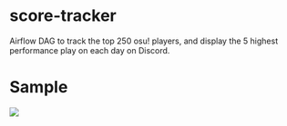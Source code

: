 # score-tracker

Airflow DAG to track the top 250 osu! players, and display the 5 highest performance play on each day on Discord.

# Sample
![](https://github.com/user-attachments/assets/03a8f634-884d-4325-8e62-d545050b46a8)
